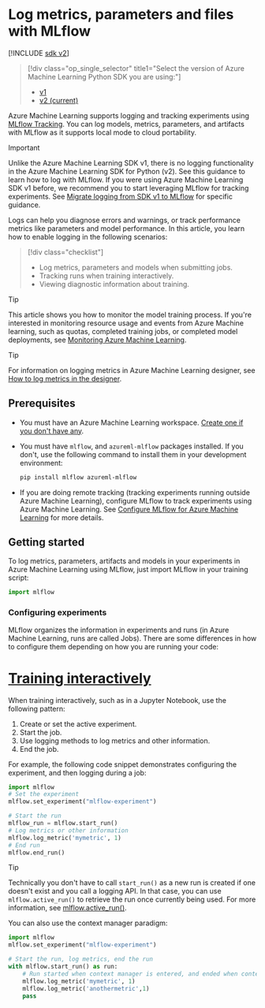
# Log metrics, parameters and files with MLflow

[!INCLUDE [sdk v2](../../includes/machine-learning-sdk-v2.md)]

> [!div class="op_single_selector" title1="Select the version of Azure Machine Learning Python SDK you are using:"]
> * [v1](./v1/how-to-log-view-metrics.md)
> * [v2 (current)](how-to-log-view-metrics.md)

Azure Machine Learning supports logging and tracking experiments using [MLflow Tracking](https://www.mlflow.org/docs/latest/tracking.html). You can log models, metrics, parameters, and artifacts with MLflow as it supports local mode to cloud portability. 

> [!IMPORTANT]
> Unlike the Azure Machine Learning SDK v1, there is no logging functionality in the Azure Machine Learning SDK for Python (v2). See this guidance to learn how to log with MLflow. If you were using Azure Machine Learning SDK v1 before, we recommend you to start leveraging MLflow for tracking experiments. See [Migrate logging from SDK v1 to MLflow](reference-migrate-sdk-v1-mlflow-tracking.md) for specific guidance. 

Logs can help you diagnose errors and warnings, or track performance metrics like parameters and model performance. In this article, you learn how to enable logging in the following scenarios:

> [!div class="checklist"]
> * Log metrics, parameters and models when submitting jobs.
> * Tracking runs when training interactively.
> * Viewing diagnostic information about training.

> [!TIP]
> This article shows you how to monitor the model training process. If you're interested in monitoring resource usage and events from Azure Machine learning, such as quotas, completed training jobs, or completed model deployments, see [Monitoring Azure Machine Learning](monitor-azure-machine-learning.md).

> [!TIP]
> For information on logging metrics in Azure Machine Learning designer, see [How to log metrics in the designer](how-to-track-designer-experiments.md).

## Prerequisites

* You must have an Azure Machine Learning workspace. [Create one if you don't have any](quickstart-create-resources.md).
* You must have `mlflow`, and `azureml-mlflow` packages installed. If you don't, use the following command to install them in your development environment:

    ```bash
    pip install mlflow azureml-mlflow
    ```
* If you are doing remote tracking (tracking experiments running outside Azure Machine Learning), configure MLflow to track experiments using Azure Machine Learning. See [Configure MLflow for Azure Machine Learning](how-to-use-mlflow-configure-tracking.md) for more details.

## Getting started

To log metrics, parameters, artifacts and models in your experiments in Azure Machine Learning using MLflow, just import MLflow in your training script:

```python
import mlflow
```

### Configuring experiments

MLflow organizes the information in experiments and runs (in Azure Machine Learning, runs are called Jobs). There are some differences in how to configure them depending on how you are running your code:

# [Training interactively](#tab/interactive)

When training interactively, such as in a Jupyter Notebook, use the following pattern:

1. Create or set the active experiment. 
1. Start the job.
1. Use logging methods to log metrics and other information.
1. End the job.

For example, the following code snippet demonstrates configuring the experiment, and then logging during a job:

```python
import mlflow
# Set the experiment
mlflow.set_experiment("mlflow-experiment")

# Start the run
mlflow_run = mlflow.start_run()
# Log metrics or other information
mlflow.log_metric('mymetric', 1)
# End run 
mlflow.end_run()
```

> [!TIP]
> Technically you don't have to call `start_run()` as a new run is created if one doesn't exist and you call a logging API. In that case, you can use `mlflow.active_run()` to retrieve the run once currently being used. For more information, see [mlflow.active_run()](https://mlflow.org/docs/latest/python_api/mlflow.html#mlflow.active_run).

You can also use the context manager paradigm:

```python
import mlflow
mlflow.set_experiment("mlflow-experiment")

# Start the run, log metrics, end the run
with mlflow.start_run() as run:
    # Run started when context manager is entered, and ended when context manager exits
    mlflow.log_metric('mymetric', 1)
    mlflow.log_metric('anothermetric',1)
    pass
```
